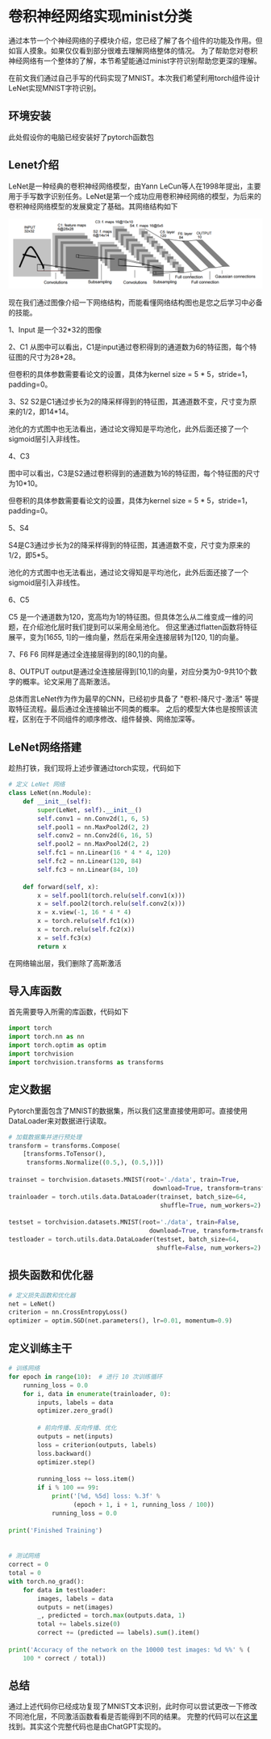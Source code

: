 # 卷积神经网络实现minist分类

通过本节一个个神经网络的子模块介绍，您已经了解了各个组件的功能及作用。但如盲人摸象。如果仅仅看到部分很难去理解网络整体的情况。
为了帮助您对卷积神经网络有一个整体的了解，本节希望能通过minist字符识别帮助您更深的理解。

在前文我们通过自己手写的代码实现了MNIST。本次我们希望利用torch组件设计LeNet实现MNIST字符识别。

## 环境安装
此处假设你的电脑已经安装好了pytorch函数包


## Lenet介绍

LeNet是一种经典的卷积神经网络模型，由Yann LeCun等人在1998年提出，主要用于手写数字识别任务。LeNet是第一个成功应用卷积神经网络的模型，为后来的卷积神经网络模型的发展奠定了基础。其网络结构如下

![](../img/02/07/lenet.png)

现在我们通过图像介绍一下网络结构，而能看懂网络结构图也是您之后学习中必备的技能。

1、Input
是一个32*32的图像

2、C1
从图中可以看出，C1是input通过卷积得到的通道数为6的特征图，每个特征图的尺寸为28*28。

但卷积的具体参数需要看论文的设置，具体为kernel size = 5 * 5，stride=1，padding=0。


3、S2
S2是C1通过步长为2的降采样得到的特征图，其通道数不变，尺寸变为原来的1/2，即14*14。

池化的方式图中也无法看出，通过论文得知是平均池化，此外后面还接了一个sigmoid层引入非线性。

4、C3

图中可以看出，C3是S2通过卷积得到的通道数为16的特征图，每个特征图的尺寸为10*10。

但卷积的具体参数需要看论文的设置，具体为kernel size = 5 * 5，stride=1，padding=0。

5、S4

S4是C3通过步长为2的降采样得到的特征图，其通道数不变，尺寸变为原来的1/2，即5*5。

池化的方式图中也无法看出，通过论文得知是平均池化，此外后面还接了一个sigmoid层引入非线性。

6、C5

C5 是一个通道数为120，宽高均为1的特征图。但具体怎么从二维变成一维的问题，在介绍池化层时我们提到可以采用全局池化。
但这里通过flatten函数将特征展平，变为[16*5*5, 1]的一维向量，然后在采用全连接层转为[120, 1]的向量。

7、F6
F6 同样是通过全连接层得到的[80,1]的向量。

8、OUTPUT
output是通过全连接层得到[10,1]的向量，对应分类为0-9共10个数字的概率。论文采用了高斯激活。

总体而言LeNet作为作为最早的CNN，已经初步具备了 "卷积-降尺寸-激活" 等提取特征流程。最后通过全连接输出不同类的概率。
之后的模型大体也是按照该流程，区别在于不同组件的顺序修改、组件替换、网络加深等。

## LeNet网络搭建
趁热打铁，我们现将上述步骤通过torch实现，代码如下
```python
# 定义 LeNet 网络
class LeNet(nn.Module):
    def __init__(self):
        super(LeNet, self).__init__()
        self.conv1 = nn.Conv2d(1, 6, 5)
        self.pool1 = nn.MaxPool2d(2, 2)
        self.conv2 = nn.Conv2d(6, 16, 5)
        self.pool2 = nn.MaxPool2d(2, 2)
        self.fc1 = nn.Linear(16 * 4 * 4, 120)
        self.fc2 = nn.Linear(120, 84)
        self.fc3 = nn.Linear(84, 10)

    def forward(self, x):
        x = self.pool1(torch.relu(self.conv1(x)))
        x = self.pool2(torch.relu(self.conv2(x)))
        x = x.view(-1, 16 * 4 * 4)
        x = torch.relu(self.fc1(x))
        x = torch.relu(self.fc2(x))
        x = self.fc3(x)
        return x
```
在网络输出层，我们删除了高斯激活

## 导入库函数
首先需要导入所需的库函数，代码如下
```python
import torch
import torch.nn as nn
import torch.optim as optim
import torchvision
import torchvision.transforms as transforms
```


## 定义数据
Pytorch里面包含了MNIST的数据集，所以我们这里直接使用即可。直接使用DataLoader来对数据进行读取。

```python
# 加载数据集并进行预处理
transform = transforms.Compose(
    [transforms.ToTensor(),
     transforms.Normalize((0.5,), (0.5,))])

trainset = torchvision.datasets.MNIST(root='./data', train=True,
                                        download=True, transform=transform)
trainloader = torch.utils.data.DataLoader(trainset, batch_size=64,
                                          shuffle=True, num_workers=2)

testset = torchvision.datasets.MNIST(root='./data', train=False,
                                       download=True, transform=transform)
testloader = torch.utils.data.DataLoader(testset, batch_size=64,
                                         shuffle=False, num_workers=2)
```

## 损失函数和优化器

```python
# 定义损失函数和优化器
net = LeNet()
criterion = nn.CrossEntropyLoss()
optimizer = optim.SGD(net.parameters(), lr=0.01, momentum=0.9)
```

## 定义训练主干
```python
# 训练网络
for epoch in range(10):  # 进行 10 次训练循环
    running_loss = 0.0
    for i, data in enumerate(trainloader, 0):
        inputs, labels = data
        optimizer.zero_grad()

        # 前向传播、反向传播、优化
        outputs = net(inputs)
        loss = criterion(outputs, labels)
        loss.backward()
        optimizer.step()

        running_loss += loss.item()
        if i % 100 == 99:
            print('[%d, %5d] loss: %.3f' %
                  (epoch + 1, i + 1, running_loss / 100))
            running_loss = 0.0

print('Finished Training')


# 测试网络
correct = 0
total = 0
with torch.no_grad():
    for data in testloader:
        images, labels = data
        outputs = net(images)
        _, predicted = torch.max(outputs.data, 1)
        total += labels.size(0)
        correct += (predicted == labels).sum().item()

print('Accuracy of the network on the 10000 test images: %d %%' % (
    100 * correct / total))
```

## 总结
通过上述代码你已经成功复现了MNIST文本识别，此时你可以尝试更改一下修改不同池化层，不同激活函数看看是否能得到不同的结果。
完整的代码可以在[这里](https://github.com/learnAI-CN/learnAI-code/blob/main/03-lenet-minist.py)找到。其实这个完整代码也是由ChatGPT实现的。
